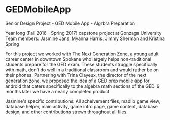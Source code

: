 # GEDMobileApp
Senior Design Project - GED Mobile App - Algrbra Preparation

Year long (Fall 2016 - Spring 2017) capstone project at Gonzaga University
Team members: Jasmine Jans, Myanna Harris, Jimmy Sherman and Kristina Spring

For this project we worked with The Next Generation Zone, a young adult career center in downtown Spokane who largely helps non-traditional students prepare for the GED exam. These students struggle specifically with math, don't do well in a traditional classroom and would rather be on their phones. Partnering with Trina Clayeux, the director of the next generation zone, we proposed the idea of a GED prep mobile app for android that caters specifically to the algebra math sections of the GED. 9 months later we have a nearly completed product.

Jasmine's specific contributions: All acheivement files, madlib game view, database helper, main activity, game intro page, game content, database design, and other contributions strewn throughout all files.

